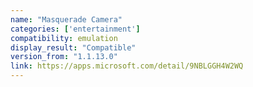 ```yaml
---
name: "Masquerade Camera"
categories: ['entertainment']
compatibility: emulation
display_result: "Compatible"
version_from: "1.1.13.0"
link: https://apps.microsoft.com/detail/9NBLGGH4W2WQ
---
```

